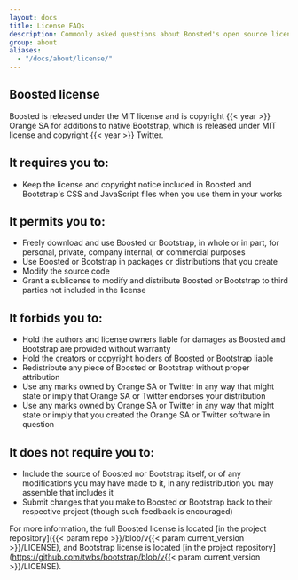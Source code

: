 ```yaml
---
layout: docs
title: License FAQs
description: Commonly asked questions about Boosted's open source license.
group: about
aliases:
  - "/docs/about/license/"
---
```


## Boosted license

Boosted is released under the MIT license and is copyright {{< year >}} Orange SA for additions to native Bootstrap, which is released under MIT license and copyright {{< year >}} Twitter.

## It requires you to:

- Keep the license and copyright notice included in Boosted and Bootstrap's CSS and JavaScript files when you use them in your works

## It permits you to:

- Freely download and use Boosted or Bootstrap, in whole or in part, for personal, private, company internal, or commercial purposes
- Use Boosted or Bootstrap in packages or distributions that you create
- Modify the source code
- Grant a sublicense to modify and distribute Boosted or Bootstrap to third parties not included in the license

## It forbids you to:

- Hold the authors and license owners liable for damages as Boosted and Bootstrap are provided without warranty
- Hold the creators or copyright holders of Boosted or Bootstrap liable
- Redistribute any piece of Boosted or Bootstrap without proper attribution
- Use any marks owned by Orange SA or Twitter in any way that might state or imply that Orange SA or Twitter endorses your distribution
- Use any marks owned by Orange SA or Twitter in any way that might state or imply that you created the Orange SA or Twitter software in question

## It does not require you to:

- Include the source of Boosted nor Bootstrap itself, or of any modifications you may have made to it, in any redistribution you may assemble that includes it
- Submit changes that you make to Boosted or Bootstrap back to their respective project (though such feedback is encouraged)

For more information, the full Boosted license is located [in the project repository]({{< param repo >}}/blob/v{{< param current_version >}}/LICENSE), and Bootstrap license is located [in the project repository](https://github.com/twbs/bootstrap/blob/v{{< param current_version >}}/LICENSE).
